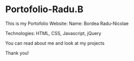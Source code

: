 # Portofolio-Radu.B

This is my Portofolio Website:
Name: Bordea Radu-Nicolae

Technologies: 
HTML, CSS, Javascript, jQuery

You can read about me and look at my projects

Thank you!
